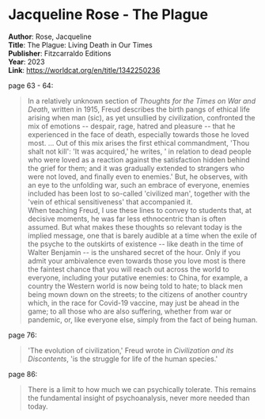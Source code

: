 # Jacqueline Rose - The Plague  

**Author**: Rose, Jacqueline  
**Title**: The Plague: Living Death in Our Times  
**Publisher**: Fitzcarraldo Editions  
**Year**: 2023  
**Link**: <https://worldcat.org/en/title/1342250236>  

page 63 - 64:  
> In a relatively unknown section of *Thoughts for the Times on War and Death*, written in 1915, Freud describes the birth pangs of ethical life arising when man (sic), as yet unsullied by civilization, confronted the mix of emotions -- despair, rage, hatred and pleasure -- that he experienced in the face of death, especially towards those he loved most. ... Out of this mix arises the first ethical commandment, 'Thou shalt not kill': 'It was acquired,' he writes, ' in relation to dead people who were loved as a reaction against the satisfaction hidden behind the grief for them; and it was gradually extended to strangers who were not loved, and finally even to enemies.' But, he observes, with an eye to the unfolding war, such an embrace of everyone, enemies included has been lost to so-called 'civilized man', together with the 'vein of ethical sensitiveness' that accompanied it.  
> When teaching Freud, I use these lines to convey to students that, at decisive moments, he was far less ethnocentric than is often assumed. But what makes these thoughts so relevant today is the implied message, one that is barely audible at a time when the exile of the psyche to the outskirts of existence -- like death in the time of Walter Benjamin -- is the unshared secret of the hour. Only if you admit your ambivalence even towards those you love most is there the faintest chance that you will reach out across the world to everyone, including your putative enemies: to China, for example, a country the Western world is now being told to hate; to black men being mown down on the streets; to the citizens of another country which, in the race for Covid-19 vaccine, may just be ahead in the game; to all those who are also suffering, whether from war or pandemic, or, like everyone else, simply from the fact of being human.  

page 76:  
> 'The evolution of civilization,' Freud wrote in *Civilization and its Discontents*, 'is the struggle for life of the human species.'  

page 86:  
> There is a limit to how much we can psychically tolerate. This remains the fundamental insight of psychoanalysis, never more needed than today.  
> 


